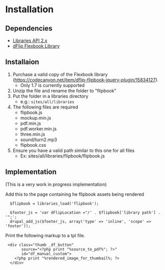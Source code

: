 # Installation

## Dependencies

- [Libraries API 2.x](http://drupal.org/project/libraries)
- [dFlip Flexbook Library](https://codecanyon.net/item/dflip-flipbook-jquery-plugin/15834127)

## Installaion

1. Purchase a valid copy of the Flexbook library (https://codecanyon.net/item/dflip-flipbook-jquery-plugin/15834127).
    - Only 1.7 is currently supported
2. Unzip the file and rename the folder to "flipbook"
3. Put the folder in a libraries directory
    - e.g.: `sites/all/libraries`
4. The following files are required
    - flipbook.js
    - mockup.min.js
    - pdf.min.js
    - pdf.worker.min.js
    - three.min.js
    - sound/turn2.mp3
    - flipbook.css
5. Ensure you have a valid path similar to this one for all files
    - Ex: sites/all/libraries/flipbook/flipbook.js
    
## Implementation

(This is a very work in progress implementation)

Add this to the page containing he flipbook assets being rendered

```
  $flipbook = libraries_load('flipbook');

  $footer_js = 'var dFlipLocation ="/' . $flipbook['library path'] . '";';
  drupal_add_js($footer_js, array('type' => 'inline', 'scope' => 'footer'));
```

Print the following markup to a tpl file.

```
 <div class="thumb _df_button"
       source="<?php print "%source_to_pdf%"; ?>"
       id="df_manual_custom">
    <?php print "%rendered_image_for_thumbail%; ?>
  </div>
```
